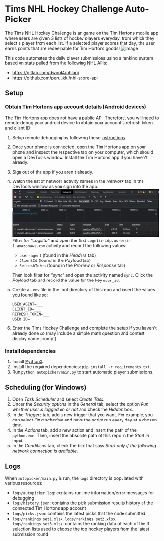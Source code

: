 # Tims NHL Hockey Challenge Auto-Picker

The Tims NHL Hockey Challenge is an game on the Tim Hortons mobile app where users are given 3 lists of hockey players everyday, from which they select a player from each list. If a selected player scores that day, the user earns points that are redeemable for Tim Hortons goods!
![image](https://user-images.githubusercontent.com/46098855/204722223-ab822e37-2305-4299-8165-2ed706153900.png)

This code automates the daily player submissions using a ranking system based on stats pulled from the following NHL APIs:
- https://gitlab.com/dword4/nhlapi
- https://github.com/peruukki/nhl-score-api

## Setup
### Obtain Tim Hortons app account details (Android devices)
The Tim Hortons app does not have a public API. Therefore, you will need to remote debug your android device to obtain your account's refresh token and client ID:
1. Setup remote debugging by following these [instructions](https://developer.chrome.com/docs/devtools/remote-debugging/).
2. Once your phone is connected, open the Tim Hortons app on your phone and inspect the respective tab on your computer, which should open a DevTools window. Install the Tim Hortons app if you haven't already.
3. Sign out of the app if you aren't already.
4. Watch the list of network activity names in the *Network* tab in the DevTools window as you sign into the app. 
   ![My Image](assets/network_activity_1.png)
   Filter for *"cognito"* and open the first `cognito-idp.us-east-1.amazonaws.com` activity and record the following values:
    - `user-agent` (found in the *Headers* tab)
    - `ClientId` (found in the *Payload* tab)
    - `RefreshToken` (found in the *Preview* or *Response* tab)
    
    Then look filter for *"sync"* and open the activity named `sync`. Click the *Payload* tab and record the value for the key `user_id`.
5. Create a `.env` file in the root directory of this repo and insert the values you found like so:
    ```
    USER_AGENT=___
    CLIENT_ID=___
    REFRESH_TOKEN=___
    USER_ID=___
    ```
6. Enter the Tims Hockey Challenge and complete the setup if you haven't already done so (may include a simple math question and contest display name prompt).
### Install dependencies
1. Install [Python3](https://www.python.org/downloads/).
2. Install the required dependencies: `pip install -r requirements.txt`.
3. Run `python autopicker/main.py` to start automatic player submissions.

## Scheduling (for Windows)
1. Open *Task Scheduler* and select *Create Task*.
2. Under the *Security options* in the *General* tab, select the option *Run whether user is logged on or not* and check the *Hidden* box.
3. In the *Triggers* tab, add a new trigger that you want. For example, you can select *On a schedule* and have the script run every day at a chosen time.
4. In the *Actions* tab, add a new action and insert the path of the `python.exe`. Then, insert the absolute path of this repo in the *Start in* input.
5. In the *Conditions* tab, check the box that says *Start only if the following network connection is available*.

## Logs
When `autopicker/main.py` is run, the `logs` directory is populated with various resources:
- `logs/autopicker.log`: contains runtime information/error messages for debugging
- `logs/history.json`: contains the pick submission results history of the connected Tim Hortons app account
- `logs/picks.json`: contains the latest picks that the code submitted
- `logs/rankings_set1.xlsx`, `logs/rankings_set2.xlsx`, `logs/rankings_set3.xlsx`: contains the ranking data of each of the 3 selection lists used to choose the top hockey players from the latest submission round
